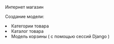 Интернет магазин

Создание модели:
<li>Категории товара</li>
<li>Каталог товара</li>
<li>Модель корзины ( с помощью сессий Django )</li>
